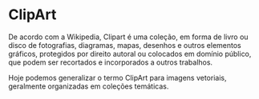 # ClipArt

De acordo com a Wikipedia, Clipart é uma coleção, em forma de livro ou disco de fotografias, diagramas, mapas, desenhos e outros elementos gráficos, protegidos por direito autoral ou colocados em domínio público, que podem ser recortados e incorporados a outros trabalhos.

Hoje podemos generalizar o termo ClipArt para imagens vetoriais, geralmente organizadas em coleções temáticas.